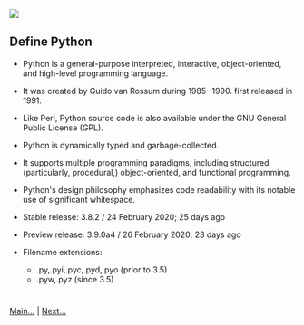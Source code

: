 
![](https://www.python.org/static/img/python-logo.png)

 
## Define Python

- Python is a general-purpose interpreted, interactive, object-oriented, and high-level programming language. 

- It was created by Guido van Rossum during 1985- 1990. first released in 1991.

- Like Perl, Python source code is also available under the GNU General Public License (GPL). 

- Python is dynamically typed and garbage-collected. 

- It supports multiple programming paradigms, including structured (particularly, procedural,) object-oriented, and 
  functional programming. 
  
- Python's design philosophy emphasizes code readability with its notable use of significant whitespace.

- Stable release: 3.8.2 / 24 February 2020; 25 days ago

- Preview release: 3.9.0a4 / 26 February 2020; 23 days ago

- Filename extensions:
  - .py,.pyi,.pyc,.pyd,.pyo (prior to 3.5)
  - .pyw,.pyz (since 3.5)

#
[Main...](https://github.com/ptoraskar/Python-Learning/blob/master/README.md) | [Next...](/Module-1/2_overview_to_python.md)